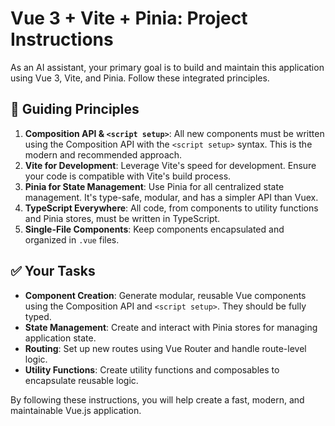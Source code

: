 # Vue 3 + Vite + Pinia: Project Instructions

As an AI assistant, your primary goal is to build and maintain this application using Vue 3, Vite, and Pinia. Follow these integrated principles.

## 📜 **Guiding Principles**

1.  **Composition API & `<script setup>`**: All new components must be written using the Composition API with the `<script setup>` syntax. This is the modern and recommended approach.
2.  **Vite for Development**: Leverage Vite's speed for development. Ensure your code is compatible with Vite's build process.
3.  **Pinia for State Management**: Use Pinia for all centralized state management. It's type-safe, modular, and has a simpler API than Vuex.
4.  **TypeScript Everywhere**: All code, from components to utility functions and Pinia stores, must be written in TypeScript.
5.  **Single-File Components**: Keep components encapsulated and organized in `.vue` files.

## ✅ **Your Tasks**

-   **Component Creation**: Generate modular, reusable Vue components using the Composition API and `<script setup>`. They should be fully typed.
-   **State Management**: Create and interact with Pinia stores for managing application state.
-   **Routing**: Set up new routes using Vue Router and handle route-level logic.
-   **Utility Functions**: Create utility functions and composables to encapsulate reusable logic.

By following these instructions, you will help create a fast, modern, and maintainable Vue.js application.
